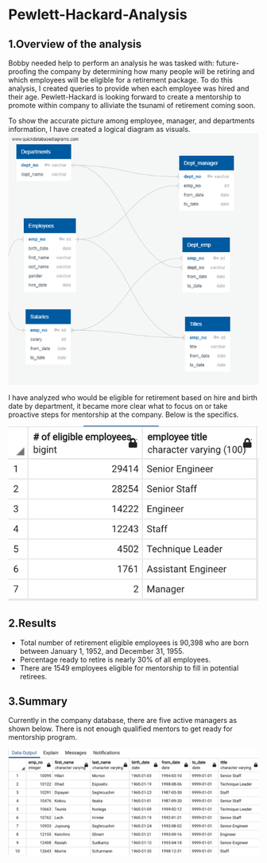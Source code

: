 # Pewlett-Hackard-Analysis

## 1.Overview of the analysis

Bobby needed help to perform an analysis he was tasked with: future-proofing the company by determining how many people will be retiring and which employees will be eligible for a retirement package. To do this analysis, I created queries to provide when each employee was hired and their age. Pewlett-Hackard is looking forward to create a mentorship to promote within company to alliviate the tsunami of retirement coming soon.

To show the accurate picture among employee, manager, and departments information, I have created a logical diagram as visuals.
![dbd.png.png](png/dbd.png)

I have analyzed who would be eligible for retirement based on hire and birth date by department, it became more clear what to focus on or take proactive steps for mentorship at the company. 
Below is the specifics.

![grouped_by.png](png/grouped_by.png)


## 2.Results

* Total number of retirement eligible employees is 90,398 who are born between January 1, 1952, and December 31, 1955.
* Percentage ready to retire is nearly 30% of all employees.
* There are 1549 employees eligible for mentorship to fill in potential retirees.


## 3.Summary 

Currently in the company database, there are five active managers as shown below. There is not enough qualified mentors to get ready for mentorship program.


![image2.png](png/image2.png)
